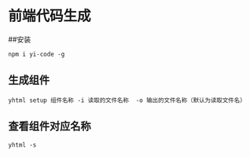 # 前端代码生成

##安装
```
npm i yi-code -g
```

## 生成组件
```
yhtml setup 组件名称 -i 读取的文件名称  -o 输出的文件名称（默认为读取文件名）
```
## 查看组件对应名称
```
yhtml -s
```